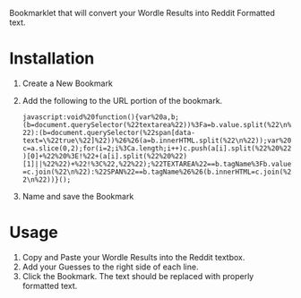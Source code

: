 Bookmarklet that will convert your Wordle Results into Reddit Formatted text.

# Installation

1. Create a New Bookmark
2. Add the following to the URL portion of the bookmark.

    ``javascript:void%20function(){var%20a,b;(b=document.querySelector(%22textarea%22))%3Fa=b.value.split(%22\n%22):(b=document.querySelector(%22span[data-text=\%22true\%22]%22))%26%26(a=b.innerHTML.split(%22\n%22));var%20c=a.slice(0,2);for(i=2;i%3Ca.length;i++)c.push(a[i].split(%22%20%22)[0]+%22%20%3E!%22+(a[i].split(%22%20%22)[1]||%22%22)+%22!%3C%22,%22%22);%22TEXTAREA%22==b.tagName%3Fb.value=c.join(%22\n%22):%22SPAN%22==b.tagName%26%26(b.innerHTML=c.join(%22\n%22))}();``

4. Name and save the Bookmark

# Usage

1. Copy and Paste your Wordle Results into the Reddit textbox.  
2. Add your Guesses to the right side of each line. 
3. Click the Bookmark.  The text should be replaced with properly formatted text.
